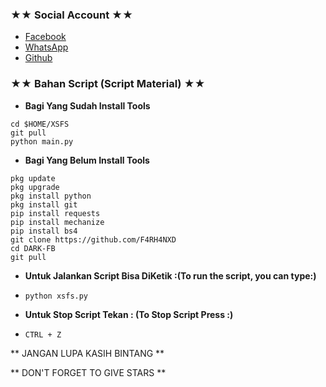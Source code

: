 ### ★★ Social Account ★★
* [Facebook](m.facebook.com)
* [WhatsApp](https://wa.me/6283188860783)
* [Github](github.com/F4RH4NXD)

### ★★ Bahan Script (Script Material) ★★
* **Bagi Yang Sudah Install Tools**
```
cd $HOME/XSFS
git pull
python main.py
```

* **Bagi Yang Belum Install Tools**
```
pkg update
pkg upgrade
pkg install python
pkg install git
pip install requests
pip install mechanize
pip install bs4
git clone https://github.com/F4RH4NXD
cd DARK-FB
git pull
```

* **Untuk Jalankan Script Bisa DiKetik :(To run the script, you can type:)**
* ```python xsfs.py```

* **Untuk Stop Script Tekan : (To Stop Script Press :)**
* ```CTRL + Z```

** JANGAN LUPA KASIH BINTANG **

** DON'T FORGET TO GIVE STARS **
